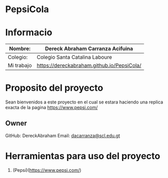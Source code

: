 # PepsiCola
# Informacio
|  Nombre: | Dereck Abraham Carranza Acifuina |
| ------------ | ------------ |
|  Colegio: | Colegio Santa Catalina Laboure  |
|  Mi trabajo | https://dereckabraham.github.io/PepsiCola/ |

# Proposito del proyecto
Sean bienvenidos a este proyecto en el cual se estara haciendo una replica exacta de la pagina https://www.pepsi.com/

## Owner
GitHub: DereckAbraham
Email: dacarranza@scl.edu.gt

# Herramientas para uso del proyecto
1. (Pepsi)(https://www.pepsi.com/)
